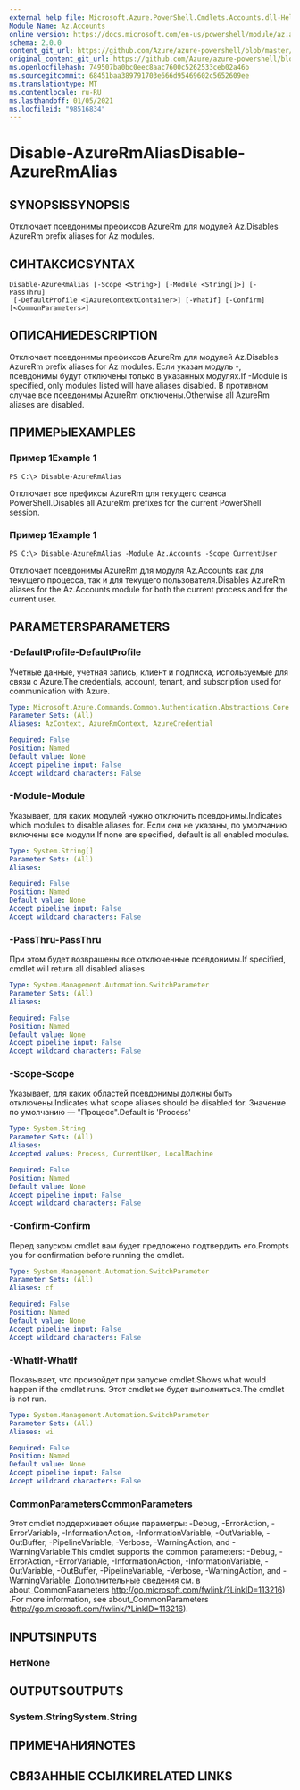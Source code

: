 ```yaml
---
external help file: Microsoft.Azure.PowerShell.Cmdlets.Accounts.dll-Help.xml
Module Name: Az.Accounts
online version: https://docs.microsoft.com/en-us/powershell/module/az.accounts/disable-azurermalias
schema: 2.0.0
content_git_url: https://github.com/Azure/azure-powershell/blob/master/src/Accounts/Accounts/help/Disable-AzureRmAlias.md
original_content_git_url: https://github.com/Azure/azure-powershell/blob/master/src/Accounts/Accounts/help/Disable-AzureRmAlias.md
ms.openlocfilehash: 749507ba0bc0eec8aac7600c5262533ceb02a46b
ms.sourcegitcommit: 68451baa389791703e666d95469602c5652609ee
ms.translationtype: MT
ms.contentlocale: ru-RU
ms.lasthandoff: 01/05/2021
ms.locfileid: "98516834"
---
```

# <span data-ttu-id="4cf50-101">Disable-AzureRmAlias</span><span class="sxs-lookup"><span data-stu-id="4cf50-101">Disable-AzureRmAlias</span></span>

## <span data-ttu-id="4cf50-102">SYNOPSIS</span><span class="sxs-lookup"><span data-stu-id="4cf50-102">SYNOPSIS</span></span>
<span data-ttu-id="4cf50-103">Отключает псевдонимы префиксов AzureRm для модулей Az.</span><span class="sxs-lookup"><span data-stu-id="4cf50-103">Disables AzureRm prefix aliases for Az modules.</span></span>

## <span data-ttu-id="4cf50-104">СИНТАКСИС</span><span class="sxs-lookup"><span data-stu-id="4cf50-104">SYNTAX</span></span>

```
Disable-AzureRmAlias [-Scope <String>] [-Module <String[]>] [-PassThru]
 [-DefaultProfile <IAzureContextContainer>] [-WhatIf] [-Confirm] [<CommonParameters>]
```

## <span data-ttu-id="4cf50-105">ОПИСАНИЕ</span><span class="sxs-lookup"><span data-stu-id="4cf50-105">DESCRIPTION</span></span>
<span data-ttu-id="4cf50-106">Отключает псевдонимы префиксов AzureRm для модулей Az.</span><span class="sxs-lookup"><span data-stu-id="4cf50-106">Disables AzureRm prefix aliases for Az modules.</span></span> <span data-ttu-id="4cf50-107">Если указан модуль -, псевдонимы будут отключены только в указанных модулях.</span><span class="sxs-lookup"><span data-stu-id="4cf50-107">If -Module is specified, only modules listed will have aliases disabled.</span></span> <span data-ttu-id="4cf50-108">В противном случае все псевдонимы AzureRm отключены.</span><span class="sxs-lookup"><span data-stu-id="4cf50-108">Otherwise all AzureRm aliases are disabled.</span></span>

## <span data-ttu-id="4cf50-109">ПРИМЕРЫ</span><span class="sxs-lookup"><span data-stu-id="4cf50-109">EXAMPLES</span></span>

### <span data-ttu-id="4cf50-110">Пример 1</span><span class="sxs-lookup"><span data-stu-id="4cf50-110">Example 1</span></span>
```
PS C:\> Disable-AzureRmAlias
```

<span data-ttu-id="4cf50-111">Отключает все префиксы AzureRm для текущего сеанса PowerShell.</span><span class="sxs-lookup"><span data-stu-id="4cf50-111">Disables all AzureRm prefixes for the current PowerShell session.</span></span>

### <span data-ttu-id="4cf50-112">Пример 1</span><span class="sxs-lookup"><span data-stu-id="4cf50-112">Example 1</span></span>
```
PS C:\> Disable-AzureRmAlias -Module Az.Accounts -Scope CurrentUser
```

<span data-ttu-id="4cf50-113">Отключает псевдонимы AzureRm для модуля Az.Accounts как для текущего процесса, так и для текущего пользователя.</span><span class="sxs-lookup"><span data-stu-id="4cf50-113">Disables AzureRm aliases for the Az.Accounts module for both the current process and for the current user.</span></span>

## <span data-ttu-id="4cf50-114">PARAMETERS</span><span class="sxs-lookup"><span data-stu-id="4cf50-114">PARAMETERS</span></span>

### <span data-ttu-id="4cf50-115">-DefaultProfile</span><span class="sxs-lookup"><span data-stu-id="4cf50-115">-DefaultProfile</span></span>
<span data-ttu-id="4cf50-116">Учетные данные, учетная запись, клиент и подписка, используемые для связи с Azure.</span><span class="sxs-lookup"><span data-stu-id="4cf50-116">The credentials, account, tenant, and subscription used for communication with Azure.</span></span>

```yaml
Type: Microsoft.Azure.Commands.Common.Authentication.Abstractions.Core.IAzureContextContainer
Parameter Sets: (All)
Aliases: AzContext, AzureRmContext, AzureCredential

Required: False
Position: Named
Default value: None
Accept pipeline input: False
Accept wildcard characters: False
```

### <span data-ttu-id="4cf50-117">-Module</span><span class="sxs-lookup"><span data-stu-id="4cf50-117">-Module</span></span>
<span data-ttu-id="4cf50-118">Указывает, для каких модулей нужно отключить псевдонимы.</span><span class="sxs-lookup"><span data-stu-id="4cf50-118">Indicates which modules to disable aliases for.</span></span>
<span data-ttu-id="4cf50-119">Если они не указаны, по умолчанию включены все модули.</span><span class="sxs-lookup"><span data-stu-id="4cf50-119">If none are specified, default is all enabled modules.</span></span>

```yaml
Type: System.String[]
Parameter Sets: (All)
Aliases:

Required: False
Position: Named
Default value: None
Accept pipeline input: False
Accept wildcard characters: False
```

### <span data-ttu-id="4cf50-120">-PassThru</span><span class="sxs-lookup"><span data-stu-id="4cf50-120">-PassThru</span></span>
<span data-ttu-id="4cf50-121">При этом будет возвращены все отключенные псевдонимы.</span><span class="sxs-lookup"><span data-stu-id="4cf50-121">If specified, cmdlet will return all disabled aliases</span></span>

```yaml
Type: System.Management.Automation.SwitchParameter
Parameter Sets: (All)
Aliases:

Required: False
Position: Named
Default value: None
Accept pipeline input: False
Accept wildcard characters: False
```

### <span data-ttu-id="4cf50-122">-Scope</span><span class="sxs-lookup"><span data-stu-id="4cf50-122">-Scope</span></span>
<span data-ttu-id="4cf50-123">Указывает, для каких областей псевдонимы должны быть отключены.</span><span class="sxs-lookup"><span data-stu-id="4cf50-123">Indicates what scope aliases should be disabled for.</span></span> <span data-ttu-id="4cf50-124">Значение по умолчанию — "Процесс".</span><span class="sxs-lookup"><span data-stu-id="4cf50-124">Default is 'Process'</span></span>

```yaml
Type: System.String
Parameter Sets: (All)
Aliases:
Accepted values: Process, CurrentUser, LocalMachine

Required: False
Position: Named
Default value: None
Accept pipeline input: False
Accept wildcard characters: False
```

### <span data-ttu-id="4cf50-125">-Confirm</span><span class="sxs-lookup"><span data-stu-id="4cf50-125">-Confirm</span></span>
<span data-ttu-id="4cf50-126">Перед запуском cmdlet вам будет предложено подтвердить его.</span><span class="sxs-lookup"><span data-stu-id="4cf50-126">Prompts you for confirmation before running the cmdlet.</span></span>

```yaml
Type: System.Management.Automation.SwitchParameter
Parameter Sets: (All)
Aliases: cf

Required: False
Position: Named
Default value: None
Accept pipeline input: False
Accept wildcard characters: False
```

### <span data-ttu-id="4cf50-127">-WhatIf</span><span class="sxs-lookup"><span data-stu-id="4cf50-127">-WhatIf</span></span>
<span data-ttu-id="4cf50-128">Показывает, что произойдет при запуске cmdlet.</span><span class="sxs-lookup"><span data-stu-id="4cf50-128">Shows what would happen if the cmdlet runs.</span></span>
<span data-ttu-id="4cf50-129">Этот cmdlet не будет выполниться.</span><span class="sxs-lookup"><span data-stu-id="4cf50-129">The cmdlet is not run.</span></span>

```yaml
Type: System.Management.Automation.SwitchParameter
Parameter Sets: (All)
Aliases: wi

Required: False
Position: Named
Default value: None
Accept pipeline input: False
Accept wildcard characters: False
```

### <span data-ttu-id="4cf50-130">CommonParameters</span><span class="sxs-lookup"><span data-stu-id="4cf50-130">CommonParameters</span></span>
<span data-ttu-id="4cf50-131">Этот cmdlet поддерживает общие параметры: -Debug, -ErrorAction, -ErrorVariable, -InformationAction, -InformationVariable, -OutVariable, -OutBuffer, -PipelineVariable, -Verbose, -WarningAction, and -WarningVariable.</span><span class="sxs-lookup"><span data-stu-id="4cf50-131">This cmdlet supports the common parameters: -Debug, -ErrorAction, -ErrorVariable, -InformationAction, -InformationVariable, -OutVariable, -OutBuffer, -PipelineVariable, -Verbose, -WarningAction, and -WarningVariable.</span></span> <span data-ttu-id="4cf50-132">Дополнительные сведения см. в about_CommonParameters http://go.microsoft.com/fwlink/?LinkID=113216) .</span><span class="sxs-lookup"><span data-stu-id="4cf50-132">For more information, see about_CommonParameters (http://go.microsoft.com/fwlink/?LinkID=113216).</span></span>

## <span data-ttu-id="4cf50-133">INPUTS</span><span class="sxs-lookup"><span data-stu-id="4cf50-133">INPUTS</span></span>

### <span data-ttu-id="4cf50-134">Нет</span><span class="sxs-lookup"><span data-stu-id="4cf50-134">None</span></span>

## <span data-ttu-id="4cf50-135">OUTPUTS</span><span class="sxs-lookup"><span data-stu-id="4cf50-135">OUTPUTS</span></span>

### <span data-ttu-id="4cf50-136">System.String</span><span class="sxs-lookup"><span data-stu-id="4cf50-136">System.String</span></span>

## <span data-ttu-id="4cf50-137">ПРИМЕЧАНИЯ</span><span class="sxs-lookup"><span data-stu-id="4cf50-137">NOTES</span></span>

## <span data-ttu-id="4cf50-138">СВЯЗАННЫЕ ССЫЛКИ</span><span class="sxs-lookup"><span data-stu-id="4cf50-138">RELATED LINKS</span></span>
